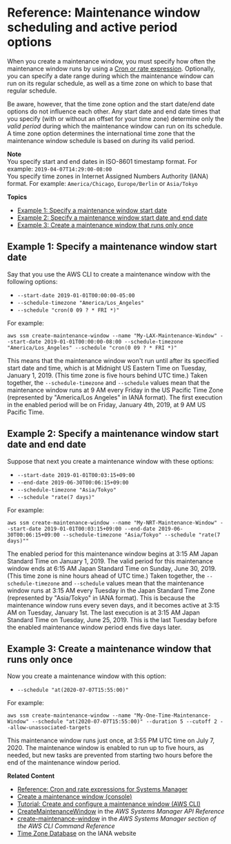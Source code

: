 # Reference: Maintenance window scheduling and active period options<a name="maintenance-windows-schedule-options"></a>

When you create a maintenance window, you must specify how often the maintenance window runs by using a [Cron or rate expression](reference-cron-and-rate-expressions.md)\. Optionally, you can specify a date range during which the maintenance window can run on its regular schedule, as well as a time zone on which to base that regular schedule\. 

Be aware, however, that the time zone option and the start date/end date options do not influence each other\. Any start date and end date times that you specify \(with or without an offset for your time zone\) determine only the *valid period* during which the maintenance window can run on its schedule\. A time zone option determines the international time zone that the maintenance window schedule is based on *during* its valid period\.

**Note**  
You specify start and end dates in ISO\-8601 timestamp format\. For example: `2019-04-07T14:29:00-08:00`  
You specify time zones in Internet Assigned Numbers Authority \(IANA\) format\. For example: `America/Chicago`, `Europe/Berlin` or `Asia/Tokyo`

**Topics**
+ [Example 1: Specify a maintenance window start date](#schedule-example-start-date)
+ [Example 2: Specify a maintenance window start date and end date](#schedule-example-start-end-date)
+ [Example 3: Create a maintenance window that runs only once](#schedule-example-one-time)

## Example 1: Specify a maintenance window start date<a name="schedule-example-start-date"></a>

Say that you use the AWS CLI to create a maintenance window with the following options:
+ `--start-date 2019-01-01T00:00:00-05:00`
+ `--schedule-timezone "America/Los_Angeles"`
+ `--schedule "cron(0 09 ? * FRI *)"`

For example:

```
aws ssm create-maintenance-window --name "My-LAX-Maintenance-Window" --start-date 2019-01-01T00:00:00-08:00 --schedule-timezone "America/Los_Angeles" --schedule "cron(0 09 ? * FRI *)"
```

This means that the maintenance window won't run until after its specified start date and time, which is at Midnight US Eastern Time on Tuesday, January 1, 2019\. \(This time zone is five hours behind UTC time\.\) Taken together, the `--schedule-timezone` and `--schedule` values mean that the maintenance window runs at 9 AM every Friday in the US Pacific Time Zone \(represented by "America/Los Angeles" in IANA format\)\. The first execution in the enabled period will be on Friday, January 4th, 2019, at 9 AM US Pacific Time\.

## Example 2: Specify a maintenance window start date and end date<a name="schedule-example-start-end-date"></a>

Suppose that next you create a maintenance window with these options:
+ `--start-date 2019-01-01T00:03:15+09:00`
+ `--end-date 2019-06-30T00:06:15+09:00`
+ `--schedule-timezone "Asia/Tokyo"`
+ `--schedule "rate(7 days)"`

For example:

```
aws ssm create-maintenance-window --name "My-NRT-Maintenance-Window" --start-date 2019-01-01T00:03:15+09:00 --end-date 2019-06-30T00:06:15+09:00 --schedule-timezone "Asia/Tokyo" --schedule "rate(7 days)""
```

The enabled period for this maintenance window begins at 3:15 AM Japan Standard Time on January 1, 2019\. The valid period for this maintenance window ends at 6:15 AM Japan Standard Time on Sunday, June 30, 2019\. \(This time zone is nine hours ahead of UTC time\.\) Taken together, the `--schedule-timezone` and `--schedule` values mean that the maintenance window runs at 3:15 AM every Tuesday in the Japan Standard Time Zone \(represented by "Asia/Tokyo" in IANA format\)\. This is because the maintenance window runs every seven days, and it becomes active at 3:15 AM on Tuesday, January 1st\. The last execution is at 3:15 AM Japan Standard Time on Tuesday, June 25, 2019\. This is the last Tuesday before the enabled maintenance window period ends five days later\.

## Example 3: Create a maintenance window that runs only once<a name="schedule-example-one-time"></a>

Now you create a maintenance window with this option:
+ `--schedule "at(2020-07-07T15:55:00)"`

For example:

```
aws ssm create-maintenance-window --name "My-One-Time-Maintenance-Window" --schedule "at(2020-07-07T15:55:00)" --duration 5 --cutoff 2 --allow-unassociated-targets
```

This maintenance window runs just once, at 3:55 PM UTC time on July 7, 2020\. The maintenance window is enabled to run up to five hours, as needed, but new tasks are prevented from starting two hours before the end of the maintenance window period\.

**Related Content**
+ [Reference: Cron and rate expressions for Systems Manager](reference-cron-and-rate-expressions.md)
+ [Create a maintenance window \(console\)](sysman-maintenance-create-mw.md)
+ [Tutorial: Create and configure a maintenance window \(AWS CLI\)](maintenance-windows-cli-tutorials-create.md)
+ [CreateMaintenanceWindow](https://docs.aws.amazon.com/systems-manager/latest/APIReference/API_CreateMaintenanceWindow.html) in the *AWS Systems Manager API Reference*
+ [create\-maintenance\-window](https://docs.aws.amazon.com/cli/latest/reference/ssm/create-maintenance-window.html) in the *AWS Systems Manager section of the AWS CLI Command Reference*
+ [Time Zone Database](https://www.iana.org/time-zones) on the IANA website
